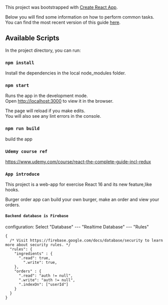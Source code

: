 This project was bootstrapped with [Create React App](https://github.com/facebookincubator/create-react-app).

Below you will find some information on how to perform common tasks.<br>
You can find the most recent version of this guide [here](https://github.com/facebookincubator/create-react-app/blob/master/packages/react-scripts/template/README.md).


## Available Scripts

In the project directory, you can run:

### `npm install`

Install the dependencies in the local node_modules folder.<br>


### `npm start`

Runs the app in the development mode.<br>
Open [http://localhost:3000](http://localhost:3000) to view it in the browser.

The page will reload if you make edits.<br>
You will also see any lint errors in the console.

### `npm run build`
build the app 

### `Udemy course ref`
https://www.udemy.com/course/react-the-complete-guide-incl-redux

### `App introduce`

This project is a web-app for exercise React 16 and its new feature,like hooks.

Burger order app can build your own burger, make an order and view your orders. 


#### `Backend database is Firebase`

configuration: 
Select "Database" --- "Realtime Database" --- "Rules"

```
{
  /* Visit https://firebase.google.com/docs/database/security to learn more about security rules. */
  "rules": {
    "ingredients" : {
      ".read": true,
    	".write": true,
    },
    "orders" : {
      ".read": "auth != null",
      ".write": "auth != null",
      ".indexOn": ["userId"]
    }
  }
}
```
